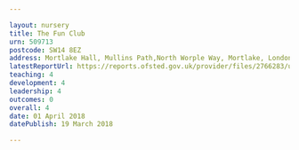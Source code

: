 ```yaml
---

layout: nursery
title: The Fun Club
urn: 509713
postcode: SW14 8EZ
address: Mortlake Hall, Mullins Path,North Worple Way, Mortlake, London, SW14 8EZ
latestReportUrl: https://reports.ofsted.gov.uk/provider/files/2766283/urn/509713.pdf
teaching: 4
development: 4
leadership: 4
outcomes: 0
overall: 4
date: 01 April 2018 
datePublish: 19 March 2018

---
```

